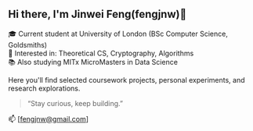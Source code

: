 ## Hi there, I'm Jinwei Feng(fengjnw)👋

<!--
**fengjnw/fengjnw** is a ✨ _special_ ✨ repository because its `README.md` (this file) appears on your GitHub profile.
-->


🎓 Current student at University of London (BSc Computer Science, Goldsmiths)  
🔬 Interested in: Theoretical CS, Cryptography, Algorithms  
📚 Also studying MITx MicroMasters in Data Science  

Here you'll find selected coursework projects, personal experiments, and research explorations.

> “Stay curious, keep building.”

📫 [fengjnw@gmail.com]
